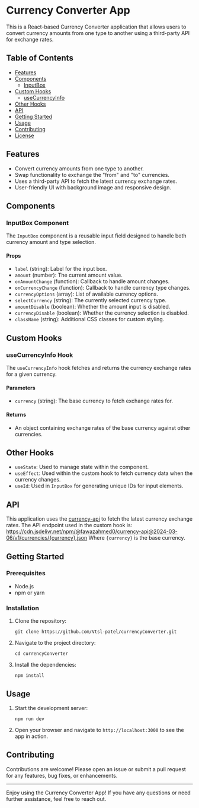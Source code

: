 # Currency Converter App

This is a React-based Currency Converter application that allows users to convert currency amounts from one type to another using a third-party API for exchange rates.

## Table of Contents
- [Features](#features)
- [Components](#components)
  - [InputBox](#inputbox-component)
- [Custom Hooks](#custom-hooks)
  - [useCurrencyInfo](#usecurrencyinfo-hook)
- [Other Hooks](#other-hooks)
- [API](#api)
- [Getting Started](#getting-started)
- [Usage](#usage)
- [Contributing](#contributing)
- [License](#license)

## Features
- Convert currency amounts from one type to another.
- Swap functionality to exchange the "from" and "to" currencies.
- Uses a third-party API to fetch the latest currency exchange rates.
- User-friendly UI with background image and responsive design.

## Components

### InputBox Component
The `InputBox` component is a reusable input field designed to handle both currency amount and type selection.

#### Props
- `label` (string): Label for the input box.
- `amount` (number): The current amount value.
- `onAmountChange` (function): Callback to handle amount changes.
- `onCurrencyChange` (function): Callback to handle currency type changes.
- `currencyOptions` (array): List of available currency options.
- `selectCurrency` (string): The currently selected currency type.
- `amountDisable` (boolean): Whether the amount input is disabled.
- `currencyDisable` (boolean): Whether the currency selection is disabled.
- `className` (string): Additional CSS classes for custom styling.

## Custom Hooks

### useCurrencyInfo Hook
The `useCurrencyInfo` hook fetches and returns the currency exchange rates for a given currency.

#### Parameters
- `currency` (string): The base currency to fetch exchange rates for.

#### Returns
- An object containing exchange rates of the base currency against other currencies.

## Other Hooks
- `useState`: Used to manage state within the component.
- `useEffect`: Used within the custom hook to fetch currency data when the currency changes.
- `useId`: Used in `InputBox` for generating unique IDs for input elements.

## API
This application uses the [currency-api](https://github.com/fawazahmed0/currency-api) to fetch the latest currency exchange rates. The API endpoint used in the custom hook is:
https://cdn.jsdelivr.net/npm/@fawazahmed0/currency-api@2024-03-06/v1/currencies/{currency}.json
Where `{currency}` is the base currency.

## Getting Started

### Prerequisites
- Node.js
- npm or yarn

### Installation
1. Clone the repository:
    ```
    git clone https://github.com/Vtsl-patel/currencyConverter.git
    ```
3. Navigate to the project directory:
    ```
    cd currencyConverter
    ```
4. Install the dependencies:
    ```
    npm install
    ```

## Usage
1. Start the development server:
    ```
    npm run dev
    ```
    
2. Open your browser and navigate to `http://localhost:3000` to see the app in action.

## Contributing
Contributions are welcome! Please open an issue or submit a pull request for any features, bug fixes, or enhancements.

---
Enjoy using the Currency Converter App! If you have any questions or need further assistance, feel free to reach out.

